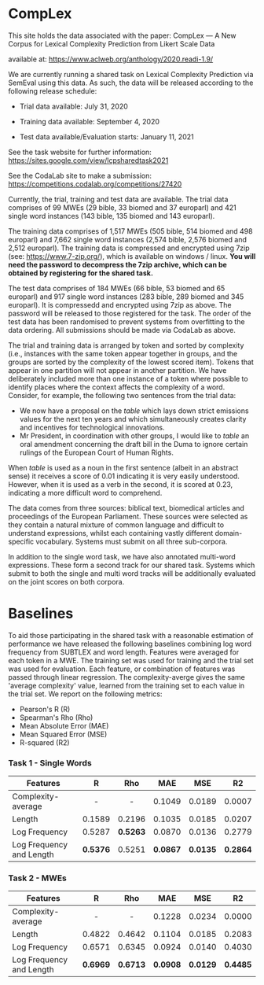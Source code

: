 #  CompLex

This site holds the data associated with the paper: CompLex — A New Corpus for Lexical Complexity Prediction from Likert Scale Data

available at: https://www.aclweb.org/anthology/2020.readi-1.9/

We are currently running a shared task on Lexical Complexity Prediction via SemEval using this data. As such, the data will be released according to the following release schedule:

 - Trial data available: July 31, 2020

 - Training data available: September 4, 2020

 - Test data available/Evaluation starts: January 11, 2021

See the task website for further information: https://sites.google.com/view/lcpsharedtask2021

See the CodaLab site to make a submission: https://competitions.codalab.org/competitions/27420

Currently, the trial, training and test data are available. The trial data comprises of 99 MWEs (29 bible, 33 biomed and 37 europarl) and 421 single word instances (143 bible, 135 biomed and 143 europarl). 

The training data comprises of 1,517 MWEs (505 bible, 514 biomed and 498 europarl) and 7,662 single word instances (2,574 bible, 2,576 biomed and 2,512 europarl). The training data is compressed and encrypted using 7zip (see: https://www.7-zip.org/), which is available on windows / linux. **You will need the password to decompress the 7zip archive, which can be obtained by registering for the shared task.**

The test data comprises of 184 MWEs (66 bible, 53 biomed and 65 europarl) and 917 single word instances (283 bible, 289 biomed and 345 europarl). It is compressedd and encrypted using 7zip as above. The password will be released to those registered for the task. The order of the test data has been randomised to prevent systems from overfitting to the data ordering. All submissions should be made via CodaLab as above. 

The trial and training data is arranged by token and sorted by complexity (i.e., instances with the same token appear together in groups, and the groups are sorted by the complexity of the lowest scored item). Tokens that appear in one partition will not appear in another partition. We have deliberately included more than one instance of a token where possible to identify places where the context affects the complexity of a word.  Consider, for example, the following two sentences from the trial data:

 - We now have a proposal on the *table* which lays down strict emissions values for the next ten years and which simultaneously creates clarity and incentives for technological innovations.	
 - Mr President, in coordination with other groups, I would like to *table* an oral amendment concerning the draft bill in the Duma to ignore certain rulings of the European Court of Human Rights.	

When *table* is used as a noun  in the first sentence (albeit in an abstract sense) it receives a score of 0.01 indicating it is very easily understood. However, when it is used as a verb in the second, it is scored at 0.23, indicating a more difficult word to comprehend.

The data comes from three sources: biblical text, biomedical articles and proceedings of the European Parliament. These sources were selected as they contain a natural mixture of common language and difficult to understand expressions, whilst each containing vastly different domain-specific vocabulary. Systems must submit on all three sub-corpora.

In addition to the single word task, we have also annotated multi-word expressions. These form a second track for our shared task. Systems which submit to both the single and multi word tracks will be additionally evaluated on the joint scores on both corpora. 

# Baselines

To aid those participating in the shared task with a reasonable estimation of performance we have released the following baselines combining log word frequency from SUBTLEX and word length. Features were averaged for each token in a MWE. The training set was used for training and the trial set was used for evaluation. Each feature, or combination of features was passed through linear regression. The complexity-averge gives the same 'average complexity' value, learned from the training set to each value in the trial set. We report on the following metrics:

 - Pearson's R (R)
 - Spearman's Rho (Rho)
 - Mean Absolute Error (MAE)
 - Mean Squared Error (MSE)
 - R-squared (R2)
 
 ### Task 1 - Single Words

| Features                   |R|Rho|MAE|MSE|R2|
| -------------              |:---:| :---:| :---:| :---:| :---:|
| Complexity-average         |  - |	 - |	 0.1049 |	 0.0189 |	 0.0007 |
| Length                     |  0.1589 |	 0.2196 |	 0.1035 |	 0.0185 |	 0.0207 |
| Log Frequency              |  0.5287 |	 **0.5263** |	 0.0870 |	 0.0136 |	 0.2779 |
| Log Frequency and Length   |  **0.5376** |	 0.5251 |	 **0.0867** |	 **0.0135** |	 **0.2864** |

### Task 2 - MWEs

| Features                   |R|Rho|MAE|MSE|R2|
| -------------              |:---:| :---:| :---:| :---:| :---:|
| Complexity-average         | -       |	 -     |	 0.1228 |  0.0234	|  0.0000 |
| Length                     | 0.4822 	| 0.4642 |	 0.1104 |	 0.0185 |	 0.2083 |
| Log Frequency              | 0.6571 	| 0.6345 |	 0.0924 |	 0.0140 |	 0.4030 |
| Log Frequency and Length   | **0.6969** 	| **0.6713** |	 **0.0908** |	 **0.0129** |	 **0.4485** |

